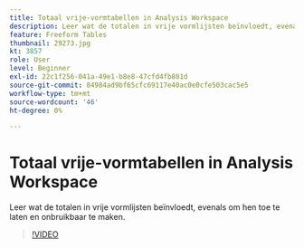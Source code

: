 ```yaml
---
title: Totaal vrije-vormtabellen in Analysis Workspace
description: Leer wat de totalen in vrije vormlijsten beïnvloedt, evenals om hen toe te laten en onbruikbaar te maken.
feature: Freeform Tables
thumbnail: 29273.jpg
kt: 3857
role: User
level: Beginner
exl-id: 22c1f256-041a-49e1-b8e8-47cfd4fb801d
source-git-commit: 84984ad9bf65cfc69117e40ac0e0cfe503cac5e5
workflow-type: tm+mt
source-wordcount: '46'
ht-degree: 0%

---
```


# Totaal vrije-vormtabellen in Analysis Workspace

Leer wat de totalen in vrije vormlijsten beïnvloedt, evenals om hen toe te laten en onbruikbaar te maken.

>[!VIDEO](https://video.tv.adobe.com/v/29273/?quality=12&learn=on)
